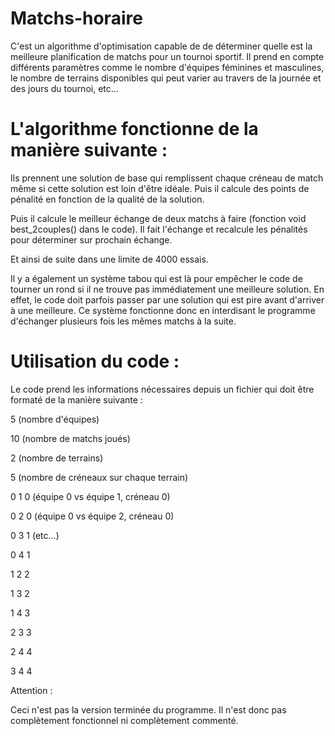# Matchs-horaire
C'est un algorithme d'optimisation capable de de déterminer quelle est la meilleure planification de matchs pour un tournoi sportif. Il prend en compte différents paramètres comme le nombre d'équipes féminines et masculines, le nombre de terrains disponibles qui peut varier au travers de la journée et des jours du tournoi, etc...


# L'algorithme fonctionne de la manière suivante : 

Ils prennent une solution de base qui remplissent chaque créneau de match même si cette solution est loin d'être idéale. Puis il calcule des points de pénalité en fonction de la qualité de la solution.

Puis il calcule le meilleur échange de deux matchs à faire (fonction void best_2couples() dans le code). Il fait l'échange et recalcule les pénalités pour déterminer sur prochain échange.

Et ainsi de suite dans une limite de 4000 essais.

Il y a également un système tabou qui est là pour empêcher le code de tourner un rond si il ne trouve pas immédiatement une meilleure solution. En effet, le code doit parfois passer par une solution qui est pire avant d'arriver à une meilleure. Ce système fonctionne donc en interdisant le programme d'échanger plusieurs fois les mêmes matchs à la suite.



# Utilisation du code :

Le code prend les informations nécessaires depuis un fichier qui doit être formaté de la manière suivante :

5 (nombre d'équipes)

10 (nombre de matchs joués)

2 (nombre de terrains)

5 (nombre de créneaux sur chaque terrain)

0 1 0 (équipe 0 vs équipe 1, créneau 0)

0 2 0 (équipe 0 vs équipe 2, créneau 0)

0 3 1 (etc...)

0 4 1

1 2 2

1 3 2

1 4 3

2 3 3

2 4 4

3 4 4



Attention :

Ceci n'est pas la version terminée du programme. Il n'est donc pas complètement fonctionnel ni complètement commenté.
